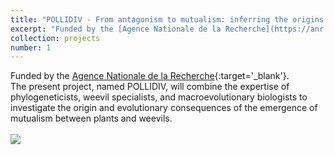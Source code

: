 ```yaml
---
title: "POLLIDIV - From antagonism to mutualism: inferring the origins and consequences of the multiple emergence of brood-site pollination on weevil super-diversification"
excerpt: "Funded by the [Agence Nationale de la Recherche](https://anr.fr/){:target='_blank'}.<br/>The present project, named POLLIDIV, will combine the expertise of phylogeneticists, weevil specialists, and macroevolutionary biologists to investigate the origin and evolutionary consequences of the emergence of mutualism between plants and weevils.<br/><br/><img src='/images/Rémi-Allio-Pollidiv-project.png' width='500'>"
collection: projects
number: 1
---
```


Funded by the [Agence Nationale de la Recherche](https://anr.fr/){:target='_blank'}.<br/>The present project, named POLLIDIV, will combine the expertise of phylogeneticists, weevil specialists, and macroevolutionary biologists to investigate the origin and evolutionary consequences of the emergence of mutualism between plants and weevils.<br/><br/><img src='/images/Rémi-Allio-Pollidiv-project.png'>
